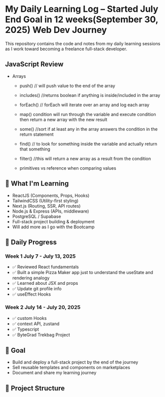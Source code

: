 # My Daily Learning Log – Started July End Goal in 12 weeks(September 30, 2025) Web Dev Journey

This repository contains the code and notes from my daily learning sessions as I work toward becoming a freelance full-stack developer.

## JavaScript Review
- Arrays 
  - push() // will push value to the end of the array
  - includes()  //returns boolean if anything is inside/included in the array
  - forEach()  // forEach will iterate over an array and log each array
  - map() condition will run through the variable and execute condition then return a new array with the new result
  - some() //sort if at least any in the array answers the condition in the return statement
  - find() // to look for something inside the variable and actually return that something
  - filter() //this will return a new array as a result from the condition

  - primitives vs reference when comparing values
    
## 🚀 What I'm Learning
- ReactJS (Components, Props, Hooks)
- TailwindCSS (Utility-first styling)
- Next.js (Routing, SSR, API routes)
- Node.js & Express (APIs, middleware)
- PostgreSQL / Supabase
- Full-stack project building & deployment
- Will add more as I go with the Bootcamp 

## 📅 Daily Progress

### Week 1 July 7 - July 13, 2025
- ✅ Reviewed React fundamentals
- ✅ Built a simple Pizza Maker app just to understand the useState and rendering analogy
- ✅ Learned about JSX and props
- ✅ Update git profile info
- ✅ useEffect Hooks

### Week 2 July 14 - July 20, 2025
-  ✅ custom Hooks
-  ✅ context API, zustand
-  ✅ Typescript
-  ✅ ByteGrad Trekbag Project


## 🧠 Goal
- Build and deploy a full-stack project by the end of the journey
- Sell reusable templates and components on marketplaces
- Document and share my learning journey

## 📂 Project Structure

